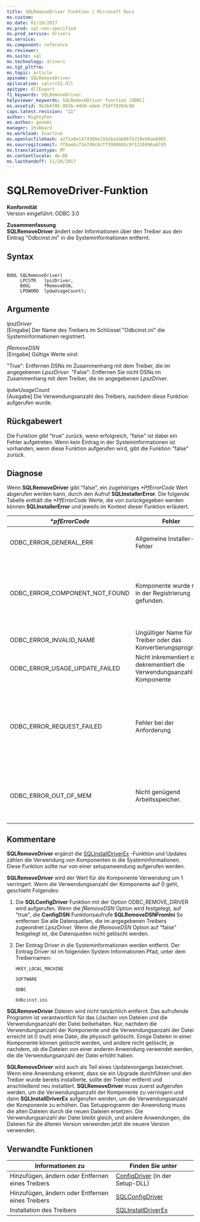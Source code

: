```yaml
---
title: SQLRemoveDriver Funktion | Microsoft Docs
ms.custom: 
ms.date: 01/19/2017
ms.prod: sql-non-specified
ms.prod_service: drivers
ms.service: 
ms.component: reference
ms.reviewer: 
ms.suite: sql
ms.technology: drivers
ms.tgt_pltfrm: 
ms.topic: article
apiname: SQLRemoveDriver
apilocation: sqlsrv32.dll
apitype: dllExport
f1_keywords: SQLRemoveDriver
helpviewer_keywords: SQLRemoveDriver function [ODBC]
ms.assetid: 9a3b4f8b-982b-44b9-ade6-754ff026dc90
caps.latest.revision: "11"
author: MightyPen
ms.author: genemi
manager: jhubbard
ms.workload: Inactive
ms.openlocfilehash: a2f1a0e147d300e193ebadab06fb220e90aeb901
ms.sourcegitcommit: 7f8aebc72e7d0c8cff3990865c9f1316996a67d5
ms.translationtype: MT
ms.contentlocale: de-DE
ms.lasthandoff: 11/20/2017
---
```

# <a name="sqlremovedriver-function"></a>SQLRemoveDriver-Funktion
**Konformität**  
 Version eingeführt: ODBC 3.0  
  
 **Zusammenfassung**  
 **SQLRemoveDriver** ändert oder Informationen über den Treiber aus den Eintrag "Odbcinst.ini" in die Systeminformationen entfernt.  
  
## <a name="syntax"></a>Syntax  
  
```  
  
BOOL SQLRemoveDriver(  
     LPCSTR   lpszDriver,  
     BOOL     fRemoveDSN,  
     LPDWORD  lpdwUsageCount);  
```  
  
## <a name="arguments"></a>Argumente  
 *lpszDriver*  
 [Eingabe] Der Name des Treibers im Schlüssel "Odbcinst.ini" die Systeminformationen registriert.  
  
 *fRemoveDSN*  
 [Eingabe] Gültige Werte sind:  
  
 "True": Entfernen DSNs im Zusammenhang mit dem Treiber, die im angegebenen *LpszDriver*. "False": Entfernen Sie nicht DSNs im Zusammenhang mit dem Treiber, die im angegebenen *LpszDriver*.  
  
 *lpdwUsageCount*  
 [Ausgabe] Die Verwendungsanzahl des Treibers, nachdem diese Funktion aufgerufen wurde.  
  
## <a name="returns"></a>Rückgabewert  
 Die Funktion gibt "true" zurück, wenn erfolgreich, "false" ist dabei ein Fehler aufgetreten. Wenn kein Eintrag in der Systeminformationen ist vorhanden, wenn diese Funktion aufgerufen wird, gibt die Funktion "false" zurück.  
  
## <a name="diagnostics"></a>Diagnose  
 Wenn **SQLRemoveDriver** gibt "false", ein zugehöriges  *\*PfErrorCode* Wert abgerufen werden kann, durch den Aufruf **SQLInstallerError**. Die folgende Tabelle enthält die  *\*PfErrorCode* Werte, die von zurückgegeben werden können **SQLInstallerError** und jeweils im Kontext dieser Funktion erläutert.  
  
|*\*pfErrorCode*|Fehler|Description|  
|---------------------|-----------|-----------------|  
|ODBC_ERROR_GENERAL_ERR|Allgemeine Installer-Fehler|Fehler für die kein bestimmtes Installationsfehler aufgetreten.|  
|ODBC_ERROR_COMPONENT_NOT_FOUND|Komponente wurde nicht in der Registrierung gefunden.|Der Installer konnte nicht die Treiberinformationen entfernt, da sie in der Registrierung nicht vorhanden noch oder nicht in der Registrierung gefunden werden konnte.|  
|ODBC_ERROR_INVALID_NAME|Ungültiger Name für Treiber oder das Konvertierungsprogramm|Die *LpszDriver* Argument war ungültig.|  
|ODBC_ERROR_USAGE_UPDATE_FAILED|Nicht inkrementiert oder dekrementiert die Verwendungsanzahl der Komponente|Installerfehler beim die Verwendungsanzahl des Treibers zu verringern.|  
|ODBC_ERROR_REQUEST_FAILED|Fehler bei der Anforderung|Die *fRemoveDSN* Argument war "true", jedoch eine oder mehrere DSNs konnte nicht entfernt werden. Der Aufruf von **SQLConfigDriver** mit der ODBC_REMOVE_DRIVER Anforderung fehlgeschlagen ist.|  
|ODBC_ERROR_OUT_OF_MEM|Nicht genügend Arbeitsspeicher.|Das Installationsprogramm konnte die Funktion aufgrund unzureichenden Arbeitsspeichers nicht ausgeführt werden.|  
  
## <a name="comments"></a>Kommentare  
 **SQLRemoveDriver** ergänzt die [SQLInstallDriverEx](../../../odbc/reference/syntax/sqlinstalldriverex-function.md) -Funktion und Updates zählen die Verwendung von Komponenten in die Systeminformationen. Diese Funktion sollte nur von einer setupanwendung aufgerufen werden.  
  
 **SQLRemoveDriver** wird der Wert für die Komponente Verwendung um 1 verringert. Wenn die Verwendungsanzahl der Komponente auf 0 geht, geschieht Folgendes:  
  
1.  Die **SQLConfigDriver** Funktion mit der Option ODBC_REMOVE_DRIVER wird aufgerufen. Wenn die *fRemoveDSN* Option wird festgelegt, auf "true", die **ConfigDSN** Funktionsaufrufe **SQLRemoveDSNFromIni** So entfernen Sie alle Datenquellen, die im angegebenen Treibers zugeordnet *LpszDriver.* Wenn die *fRemoveDSN* Option auf "false" festgelegt ist, die Datenquellen nicht gelöscht werden.  
  
2.  Der Eintrag Driver in die Systeminformationen werden entfernt. Der Eintrag Driver ist im folgenden System Informationen Pfad, unter dem Treibernamen:  
  
     `HKEY_LOCAL_MACHINE`  
  
     `SOFTWARE`  
  
     `ODBC`  
  
     `Odbcinst.ini`  
  
 **SQLRemoveDriver** Dateien wird nicht tatsächlich entfernt. Das aufrufende Programm ist verantwortlich für das Löschen von Dateien und die Verwendungsanzahl der Datei beibehalten. Nur, nachdem die Verwendungsanzahl der Komponente und die Verwendungsanzahl der Datei erreicht ist 0 (null) eine Datei, die physisch gelöscht. Einige Dateien in einer Komponente können gelöscht werden, und andere nicht gelöscht, je nachdem, ob die Dateien von einer anderen Anwendung verwendet werden, die die Verwendungsanzahl der Datei erhöht haben.  
  
 **SQLRemoveDriver** wird auch als Teil eines Updatevorgangs bezeichnet. Wenn eine Anwendung erkennt, dass sie ein Upgrade durchführen und den Treiber wurde bereits installierte, sollte der Treiber entfernt und anschließend neu installiert. **SQLRemoveDriver** muss zuerst aufgerufen werden, um die Verwendungsanzahl der Komponente zu verringern und dann **SQLInstallDriverEx** aufgerufen werden, um die Verwendungsanzahl der Komponente zu erhöhen. Das Setupprogramm der Anwendung muss die alten Dateien durch die neuen Dateien ersetzen. Die Verwendungsanzahl der Datei bleibt gleich, und andere Anwendungen, die Dateien für die älteren Version verwenden jetzt die neuere Version verwenden.  
  
## <a name="related-functions"></a>Verwandte Funktionen  
  
|Informationen zu|Finden Sie unter|  
|---------------------------|---------|  
|Hinzufügen, ändern oder Entfernen eines Treibers|[ConfigDriver](../../../odbc/reference/syntax/configdriver-function.md) (in der Setup-DLL)|  
|Hinzufügen, ändern oder Entfernen eines Treibers|[SQLConfigDriver](../../../odbc/reference/syntax/sqlconfigdriver-function.md)|  
|Installation des Treibers|[SQLInstallDriverEx](../../../odbc/reference/syntax/sqlinstalldriverex-function.md)|

